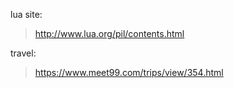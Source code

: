 lua site:
> http://www.lua.org/pil/contents.html


travel:
> https://www.meet99.com/trips/view/354.html
